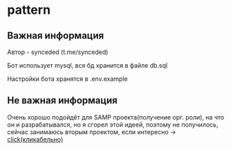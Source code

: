 # pattern
## Важная информация
Автор - synceded (t.me/synceded)

Бот использует mysql, вся бд хранится в файле db.sql

Настройки бота хранятся в .env.example

## Не важная информация
Очень хорошо подойдёт для SAMP проекта(получение орг. роли), на что он и разрабатывался, но я сгорел этой идеей, поэтому не получилось, сейчас занимаюсь вторым проектом, если интересно -> [click(кликабельно)](t.me/synceded_dev)
